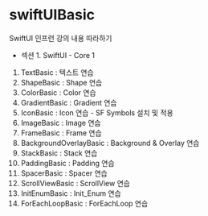 # swiftUIBasic
SwiftUI 인프런 강의 내용 따라하기

- 섹션 1. SwiftUI - Core 1
1. TextBasic : 텍스트 연습
2. ShapeBasic : Shape 연습
3. ColorBasic : Color 연습
4. GradientBasic : Gradient 연습
5. IconBasic : Icon 연습 - SF Symbols 설치 및 적용 
6. ImageBasic : Image 연습
7. FrameBasic : Frame 연습
8. BackgroundOverlayBasic : Background & Overlay 연습
9. StackBasic : Stack 연습
10. PaddingBasic : Padding 연습
11. SpacerBasic : Spacer 연습
12. ScrollViewBasic : ScrollView 연습
13. InitEnumBasic : Init_Enum 연습
14. ForEachLoopBasic : ForEachLoop 연습
